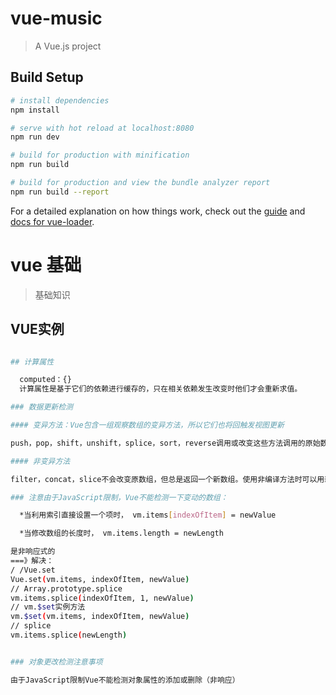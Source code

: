 # vue-music

> A Vue.js project

## Build Setup

``` bash
# install dependencies
npm install

# serve with hot reload at localhost:8080
npm run dev

# build for production with minification
npm run build

# build for production and view the bundle analyzer report
npm run build --report
```

For a detailed explanation on how things work, check out the [guide](http://vuejs-templates.github.io/webpack/) and [docs for vue-loader](http://vuejs.github.io/vue-loader).


# vue 基础
  
> 基础知识

## VUE实例

``` bash

## 计算属性

  computed：{}
  计算属性是基于它们的依赖进行缓存的，只在相关依赖发生改变时他们才会重新求值。

### 数据更新检测

#### 变异方法：Vue包含一组观察数组的变异方法，所以它们也将回触发视图更新

push，pop，shift，unshift，splice，sort，reverse调用或改变这些方法调用的原始数组

#### 非变异方法

filter，concat，slice不会改变原数组，但总是返回一个新数组。使用非编译方法时可以用新	数组替换旧数组

### 注意由于JavaScript限制，Vue不能检测一下变动的数组：

  *当利用索引直接设置一个项时， vm.items[indexOfItem] = newValue

  *当修改数组的长度时， vm.items.length = newLength

是非响应式的
===》解决：
/ /Vue.set
Vue.set(vm.items, indexOfItem, newValue)
// Array.prototype.splice
vm.items.splice(indexOfItem, 1, newValue)
// vm.$set实例方法
vm.$set(vm.items, indexOfItem, newValue)
// splice
vm.items.splice(newLength)


### 对象更改检测注意事项

由于JavaScript限制Vue不能检测对象属性的添加或删除（非响应）


